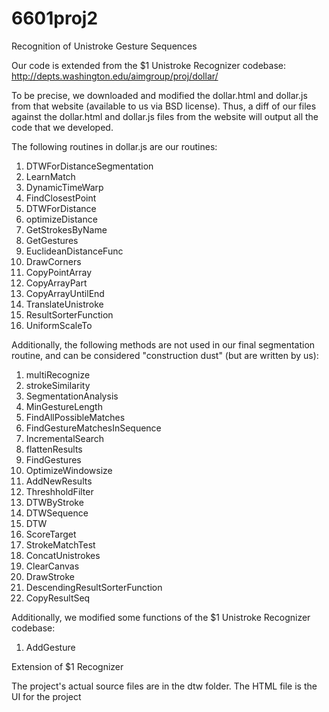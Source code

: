 6601proj2
=========

Recognition of Unistroke Gesture Sequences

Our code is extended from the $1 Unistroke Recognizer codebase: http://depts.washington.edu/aimgroup/proj/dollar/

To be precise, we downloaded and modified the dollar.html and dollar.js from that website (available to us via BSD license). Thus, a diff of our files against
the dollar.html and dollar.js files from the website will output all the code that we developed.

The following routines in dollar.js are our routines:

1. DTWForDistanceSegmentation
3. LearnMatch
4. DynamicTimeWarp
5. FindClosestPoint
6. DTWForDistance
7. optimizeDistance
8. GetStrokesByName
9. GetGestures
10. EuclideanDistanceFunc
11. DrawCorners
12. CopyPointArray
13. CopyArrayPart
14. CopyArrayUntilEnd
15. TranslateUnistroke
16. ResultSorterFunction
17. UniformScaleTo

Additionally, the following methods are not used in our final segmentation routine, and can be considered "construction dust" (but are written by us):

1. multiRecognize
2. strokeSimilarity
3. SegmentationAnalysis
4. MinGestureLength
5. FindAllPossibleMatches
6. FindGestureMatchesInSequence
7. IncrementalSearch
8. flattenResults
9. FindGestures
10. OptimizeWindowsize
11. AddNewResults
12. ThreshholdFilter
13. DTWByStroke
14. DTWSequence
15. DTW
16. ScoreTarget
17. StrokeMatchTest
18. ConcatUnistrokes
19. ClearCanvas
20. DrawStroke
21. DescendingResultSorterFunction
22. CopyResultSeq


Additionally, we modified some functions of the $1 Unistroke Recognizer codebase:

1. AddGesture

Extension of $1 Recognizer

The project's actual source files are in the dtw folder. The HTML file is the UI for the project